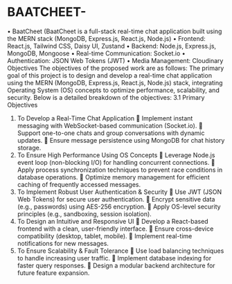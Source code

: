 # BAATCHEET-
•	BaatCheet (BaatCheet is a full-stack real-time chat application built using the MERN stack (MongoDB, Express.js, React.js, Node.js)
•	 Frontend: React.js, Tailwind CSS, Daisy UI, Zustand
•	Backend: Node.js, Express.js, MongoDB, Mongoose
•	Real-time Communication: Socket.io
•	Authentication: JSON Web Tokens (JWT)
•	Media Management: Cloudinary
Objectives
The objectives of the proposed work are as follows:
The primary goal of this project is to design and develop a real-time chat application using the MERN
(MongoDB, Express.js, React.js, Node.js) stack, integrating Operating System (OS) concepts to
optimize performance, scalability, and security. Below is a detailed breakdown of the objectives:
3.1 Primary Objectives
1. To Develop a Real-Time Chat Application
 Implement instant messaging with WebSocket-based communication (Socket.io).
 Support one-to-one chats and group conversations with dynamic updates.
 Ensure message persistence using MongoDB for chat history storage.
2. To Ensure High Performance Using OS Concepts
 Leverage Node.js event loop (non-blocking I/O) for handling concurrent connections.
 Apply process synchronization techniques to prevent race conditions in database operations.
 Optimize memory management for efficient caching of frequently accessed messages.
3. To Implement Robust User Authentication & Security
 Use JWT (JSON Web Tokens) for secure user authentication.
 Encrypt sensitive data (e.g., passwords) using AES-256 encryption.
 Apply OS-level security principles (e.g., sandboxing, session isolation).
4. To Design an Intuitive and Responsive UI
 Develop a React-based frontend with a clean, user-friendly interface.
 Ensure cross-device compatibility (desktop, tablet, mobile).
 Implement real-time notifications for new messages.
5. To Ensure Scalability & Fault Tolerance
 Use load balancing techniques to handle increasing user traffic.
 Implement database indexing for faster query responses.
 Design a modular backend architecture for future feature expansion.
